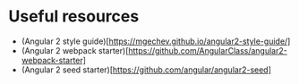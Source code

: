 # Useful resources

- (Angular 2 style guide)[https://mgechev.github.io/angular2-style-guide/]
- (Angular 2 webpack starter)[https://github.com/AngularClass/angular2-webpack-starter]
- (Angular 2 seed starter)[https://github.com/angular/angular2-seed]
